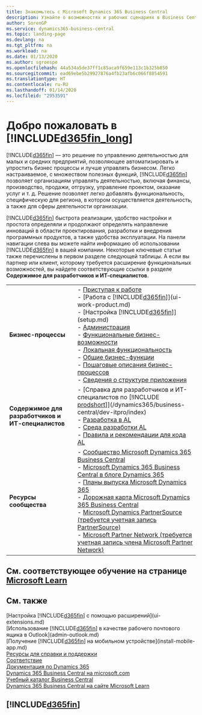 ```yaml
---
title: Знакомьтесь с Microsoft Dynamics 365 Business Central
description: Узнайте о возможностях и рабочих сценариях в Business Central, решении по управлению деятельностью для небольших и средних предприятий.
author: SorenGP
ms.service: dynamics365-business-central
ms.topic: landing-page
ms.devlang: na
ms.tgt_pltfrm: na
ms.workload: na
ms.date: 01/13/2020
ms.author: sgroespe
ms.openlocfilehash: 44a534a5de37ff1c85aca9f659e113c1b325b850
ms.sourcegitcommit: ead69ebe5b29927876a4fb23afb6c066f8854591
ms.translationtype: HT
ms.contentlocale: ru-RU
ms.lasthandoff: 01/14/2020
ms.locfileid: "2953591"
---
```

# <a name="welcome-to-included365fin_longincludesd365fin_long_mdmd"></a>Добро пожаловать в [!INCLUDE[d365fin_long](includes/d365fin_long_md.md)]
[!INCLUDE[d365fin](includes/d365fin_md.md)] — это решение по управлению деятельностью для малых и средних предприятий, позволяющее автоматизировать и упростить бизнес процессы и лучше управлять бизнесом. Легко настраиваемое, с множеством полезных функций, [!INCLUDE[d365fin](includes/d365fin_md.md)] позволяет организациям управлять деятельностью, включая финансы, производство, продажи, отгрузку, управление проектом, оказание услуг и т. д. Решение позволяет легко добавлять функциональность, специфическую для региона, в котором осуществляется деятельность, а также для сферы деятельности организации.

[!INCLUDE[d365fin](includes/d365fin_md.md)] быстрота реализации, удобство настройки и простота определяли и продолжают определять направление инноваций в области проектирования, разработки и внедрения программных продуктов, а также удобства эксплуатации. На панели навигации слева вы можете найти информацию об использовании [!INCLUDE[d365fin](includes/d365fin_md.md)] в вашей компании. Некоторые ключевые статьи также перечислены в первом разделе следующей таблицы. А если вы партнер или клиент, которому требуется расширение функциональных возможностей, вы найдете соответствующие ссылки в разделе **Содержимое для разработчиков и ИТ-специалистов**.  

|||  
|-|-|  
|**Бизнес-процессы**|-   [Приступая к работе](product-get-started.md)<br />-   [Работа с [!INCLUDE[d365fin](includes/d365fin_md.md)]](ui-work-product.md)<br />-   [Настройка [!INCLUDE[d365fin](includes/d365fin_md.md)]](setup.md)<br />-   [Администрация](admin-setup-and-administration.md)<br />-   [Функциональные бизнес-возможности](across-business-functionality.md)<br />-   [Локальная функциональность](LocalFunctionality/Austria/austria-local-functionality.md)<br />-   [Общие бизнес-функции](ui-across-business-areas.md)<br />-   [Пошаговые описания бизнес-процессов](walkthrough-business-process-walkthroughs.md)<br />-   [Сведения о структуре приложения](design-details-application-design.md)|  
|**Содержимое для разработчиков и ИТ-специалистов**|-   [Справка для разработчиков и ИТ-специалистов по [!INCLUDE [prodshort](includes/prodshort.md)]](/dynamics365/business-central/dev-itpro/index)<br />-   [Разработка в AL](/dynamics365/business-central/dev-itpro/developer/devenv-dev-overview)<br />-   [Среда разработки AL](/dynamics365/business-central/dev-itpro/developer/devenv-reference-overview)<br />-   [Правила и рекомендации для кода AL](/dynamics365/business-central/dev-itpro/compliance/apptest-overview)|  
|**Ресурсы сообщества**|-   [Сообщество Microsoft Dynamics 365 Business Central](https://community.dynamics.com/business)<br />-   [Microsoft Dynamics 365 Business Central в блоге Dynamics 365](https://cloudblogs.microsoft.com/dynamics365/it/product/business-central/)<br />-   [Планы выпуска Microsoft Dynamics 365](https://go.microsoft.com/fwlink/?linkid=2047422)<br />-   [Дорожная карта Microsoft Dynamics 365 Business Central](https://dynamics.microsoft.com/roadmap/business-central/)<br />-   [Microsoft Dynamics PartnerSource \(требуется учетная запись PartnerSource\)](https://mbs.microsoft.com/partnersource)<br />-   [Microsoft Partner Network \(требуется учетная запись члена Microsoft Partner Network\)](https://mspartner.microsoft.com/en/us/windows/index.aspx)|  

## <a name="see-related-training-at-microsoft-learnlearnbrowseproductsdynamics-business-central"></a>См. соответствующее обучение на странице [Microsoft Learn](/learn/browse/?products=dynamics-business-central)

## <a name="see-also"></a>См. также

[Настройка [!INCLUDE[d365fin](includes/d365fin_md.md)] с помощью расширений](ui-extensions.md)  
[Использование [!INCLUDE[d365fin](includes/d365fin_md.md)] в качестве рабочего почтового ящика в Outlook](admin-outlook.md)  
[Получение [!INCLUDE[d365fin](includes/d365fin_md.md)] на мобильном устройстве](install-mobile-app.md)  
[Ресурсы для справки и поддержки](product-help-and-support.md)  
[Соответствие](compliance/compliance-overview.md)  
[Документация по Dynamics 365](/dynamics365/)  
[Dynamics 365 Business Central на microsoft.com](https://dynamics.microsoft.com/business-central/overview/)  
[Учебный каталог Business Central](readiness/readiness-learning-catalog.md)  
[Dynamics 365 Business Central на сайте Microsoft Learn](/learn/browse/?products=dynamics-business-central)  


## [!INCLUDE[d365fin](includes/free_trial_md.md)]
